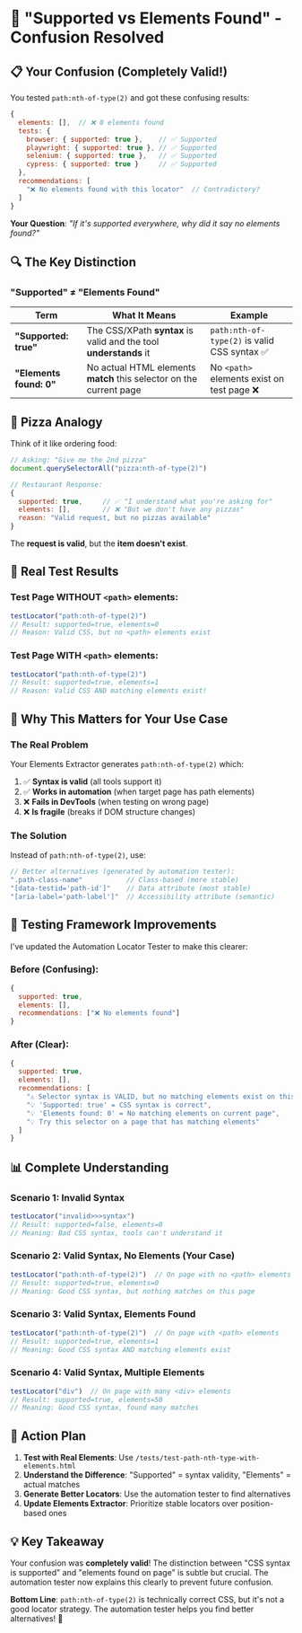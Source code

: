 # 🎯 "Supported vs Elements Found" - Confusion Resolved

## 📋 Your Confusion (Completely Valid!)

You tested `path:nth-of-type(2)` and got these confusing results:

```javascript
{
  elements: [],  // ❌ 0 elements found
  tests: {
    browser: { supported: true },    // ✅ Supported
    playwright: { supported: true }, // ✅ Supported  
    selenium: { supported: true },   // ✅ Supported
    cypress: { supported: true }     // ✅ Supported
  },
  recommendations: [
    "❌ No elements found with this locator"  // Contradictory?
  ]
}
```

**Your Question**: *"If it's supported everywhere, why did it say no elements found?"*

## 🔍 **The Key Distinction**

### **"Supported" ≠ "Elements Found"**

| Term | What It Means | Example |
|------|---------------|---------|
| **"Supported: true"** | The CSS/XPath **syntax** is valid and the tool **understands** it | `path:nth-of-type(2)` is valid CSS syntax ✅ |
| **"Elements found: 0"** | No actual HTML elements **match** this selector on the current page | No `<path>` elements exist on test page ❌ |

## 🍕 **Pizza Analogy**

Think of it like ordering food:

```javascript
// Asking: "Give me the 2nd pizza"
document.querySelectorAll("pizza:nth-of-type(2)")

// Restaurant Response:
{
  supported: true,     // ✅ "I understand what you're asking for"
  elements: [],        // ❌ "But we don't have any pizzas"
  reason: "Valid request, but no pizzas available"
}
```

The **request is valid**, but the **item doesn't exist**.

## 🧪 **Real Test Results**

### Test Page WITHOUT `<path>` elements:
```javascript
testLocator("path:nth-of-type(2)")
// Result: supported=true, elements=0
// Reason: Valid CSS, but no <path> elements exist
```

### Test Page WITH `<path>` elements:
```javascript
testLocator("path:nth-of-type(2)")  
// Result: supported=true, elements=1 
// Reason: Valid CSS AND matching elements exist!
```

## 🎯 **Why This Matters for Your Use Case**

### **The Real Problem**

Your Elements Extractor generates `path:nth-of-type(2)` which:

1. ✅ **Syntax is valid** (all tools support it)
2. ✅ **Works in automation** (when target page has path elements)  
3. ❌ **Fails in DevTools** (when testing on wrong page)
4. ❌ **Is fragile** (breaks if DOM structure changes)

### **The Solution**

Instead of `path:nth-of-type(2)`, use:

```javascript
// Better alternatives (generated by automation tester):
".path-class-name"           // Class-based (more stable)
"[data-testid='path-id']"    // Data attribute (most stable)
"[aria-label='path-label']"  // Accessibility attribute (semantic)
```

## 🔧 **Testing Framework Improvements**

I've updated the Automation Locator Tester to make this clearer:

### **Before (Confusing)**:
```javascript
{
  supported: true,
  elements: [],
  recommendations: ["❌ No elements found"]
}
```

### **After (Clear)**:
```javascript
{
  supported: true,
  elements: [], 
  recommendations: [
    "⚠️ Selector syntax is VALID, but no matching elements exist on this page",
    "💡 'Supported: true' = CSS syntax is correct", 
    "💡 'Elements found: 0' = No matching elements on current page",
    "💡 Try this selector on a page that has matching elements"
  ]
}
```

## 📊 **Complete Understanding**

### **Scenario 1: Invalid Syntax**
```javascript
testLocator("invalid>>>syntax")
// Result: supported=false, elements=0
// Meaning: Bad CSS syntax, tools can't understand it
```

### **Scenario 2: Valid Syntax, No Elements (Your Case)**  
```javascript
testLocator("path:nth-of-type(2)")  // On page with no <path> elements
// Result: supported=true, elements=0
// Meaning: Good CSS syntax, but nothing matches on this page
```

### **Scenario 3: Valid Syntax, Elements Found**
```javascript
testLocator("path:nth-of-type(2)")  // On page with <path> elements  
// Result: supported=true, elements=1
// Meaning: Good CSS syntax AND matching elements exist
```

### **Scenario 4: Valid Syntax, Multiple Elements**
```javascript
testLocator("div")  // On page with many <div> elements
// Result: supported=true, elements=50
// Meaning: Good CSS syntax, found many matches
```

## 🚀 **Action Plan**

1. **Test with Real Elements**: Use `/tests/test-path-nth-type-with-elements.html`
2. **Understand the Difference**: "Supported" = syntax validity, "Elements" = actual matches
3. **Generate Better Locators**: Use the automation tester to find alternatives
4. **Update Elements Extractor**: Prioritize stable locators over position-based ones

## 💡 **Key Takeaway**

Your confusion was **completely valid**! The distinction between "CSS syntax is supported" and "elements found on page" is subtle but crucial. The automation tester now explains this clearly to prevent future confusion.

**Bottom Line**: `path:nth-of-type(2)` is technically correct CSS, but it's not a good locator strategy. The automation tester helps you find better alternatives! 🎯
